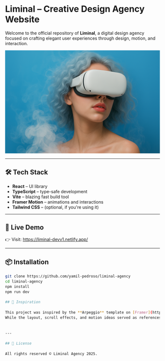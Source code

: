 # Liminal – Creative Design Agency Website

Welcome to the official repository of **Liminal**, a digital design agency focused on crafting elegant user experiences through design, motion, and interaction.

![Liminal Screenshot](./public/images/hero/hero1.png)

---

## 🛠 Tech Stack

- **React** – UI library
- **TypeScript** – type-safe development
- **Vite** – blazing fast build tool
- **Framer Motion** – animations and interactions
- **Tailwind CSS** – (optional, if you're using it)

---

## 🚀 Live Demo

👉 Visit: https://liminal-devv1.netlify.app/

---

## 📦 Installation

```bash
git clone https://github.com/yamil-pedroso/liminal-agency
cd liminal-agency
npm install
npm run dev

## 🎨 Inspiration

This project was inspired by the **Arpeggio** template on [Framer](https://framer.com).
While the layout, scroll effects, and motion ideas served as references, all code, images, and written content were created from scratch for Liminal.


---

## 📄 License

All rights reserved © Liminal Agency 2025.
